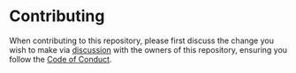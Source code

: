 # Contributing
When contributing to this repository, please first discuss the change you wish to make via [discussion](https://github.com/hlpyco/crumbs/discussions) with the owners of this repository, ensuring you follow the [Code of Conduct](https://github.com/hlpyco/crumbs/blob/main/CODE_OF_CONDUCT.md).  